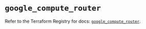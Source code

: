 # `google_compute_router`

Refer to the Terraform Registry for docs: [`google_compute_router`](https://registry.terraform.io/providers/hashicorp/google-beta/6.50.0/docs/resources/google_compute_router).
